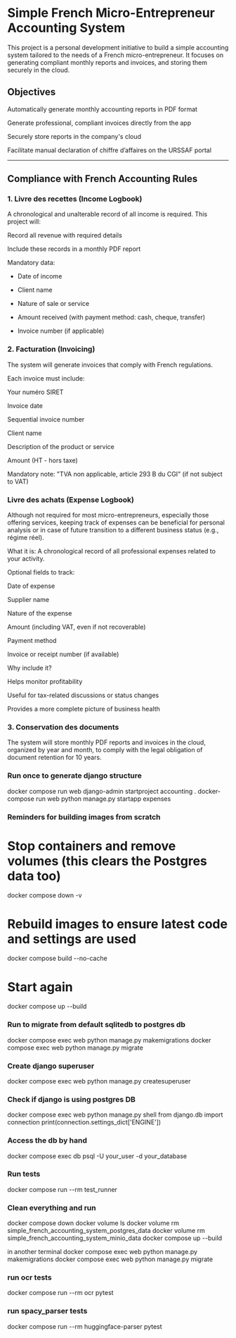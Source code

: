 # Simple French Micro-Entrepreneur Accounting System

This project is a personal development initiative to build a simple accounting system tailored to the needs of a French micro-entrepreneur. It focuses on generating compliant monthly reports and invoices, and storing them securely in the cloud.

## Objectives

Automatically generate monthly accounting reports in PDF format

Generate professional, compliant invoices directly from the app

Securely store reports in the company's cloud

Facilitate manual declaration of chiffre d’affaires on the URSSAF portal



---

## Compliance with French Accounting Rules

### 1. Livre des recettes (Income Logbook)

A chronological and unalterable record of all income is required. This project will:

Record all revenue with required details

Include these records in a monthly PDF report


Mandatory data:

- Date of income

- Client name

- Nature of sale or service

- Amount received (with payment method: cash, cheque, transfer)

- Invoice number (if applicable)


### 2. Facturation (Invoicing)

The system will generate invoices that comply with French regulations.

Each invoice must include:

Your numéro SIRET

Invoice date

Sequential invoice number

Client name

Description of the product or service

Amount (HT - hors taxe)

Mandatory note:
"TVA non applicable, article 293 B du CGI" (if not subject to VAT)


### Livre des achats (Expense Logbook)

Although not required for most micro-entrepreneurs, especially those offering services, keeping track of expenses can be beneficial for personal analysis or in case of future transition to a different business status (e.g., régime réel).

What it is:
A chronological record of all professional expenses related to your activity.

Optional fields to track:

Date of expense

Supplier name

Nature of the expense

Amount (including VAT, even if not recoverable)

Payment method

Invoice or receipt number (if available)


Why include it?

Helps monitor profitability

Useful for tax-related discussions or status changes

Provides a more complete picture of business health

### 3. Conservation des documents

The system will store monthly PDF reports and invoices in the cloud, organized by year and month, to comply with the legal obligation of document retention for 10 years.

### Run once to generate django structure

docker compose run web django-admin startproject accounting .
docker-compose run web python manage.py startapp expenses


### Reminders for building images from scratch

# Stop containers and remove volumes (this clears the Postgres data too)
docker compose down -v

# Rebuild images to ensure latest code and settings are used
docker compose build --no-cache

# Start again
docker compose up --build

### Run to migrate from default sqlitedb to postgres db

docker compose exec web python manage.py makemigrations
docker compose exec web python manage.py migrate

### Create django superuser

docker compose exec web python manage.py createsuperuser

### Check if django is using postgres DB

 docker compose exec web python manage.py shell
 from django.db import connection
 print(connection.settings_dict['ENGINE'])

 ### Access the db by hand 

 docker compose exec db psql -U your_user -d your_database

 ### Run tests

 docker compose run --rm test_runner

  ### Clean everything and run

  docker compose down
  docker volume ls
  docker volume rm simple_french_accounting_system_postgres_data
  docker volume rm simple_french_accounting_system_minio_data
  docker compose up --build

  in another terminal
  docker compose exec web python manage.py makemigrations
  docker compose exec web python manage.py migrate


  ### run ocr tests

docker compose run --rm  ocr pytest



  ### run spacy_parser tests

docker compose run --rm huggingface-parser pytest